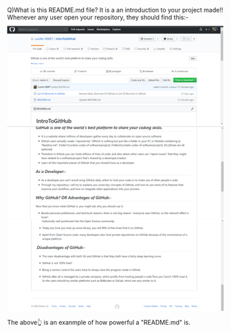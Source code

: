 Q)What is this README.md file?
It is a an introduction to your project made!! Whenever any user open your repository, they should find this:-
![](Images/Screenshot%20(86).png)
![](Images/Screenshot%20(87).png)
![](Images/Screenshot%20(89).png)

The above👆 is an exanmple of how powerful a "README.md" is.
